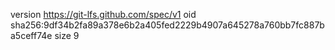 version https://git-lfs.github.com/spec/v1
oid sha256:9df34b2fa89a378e6b2a405fed2229b4907a645278a760bb7fc887ba5ceff74e
size 9
